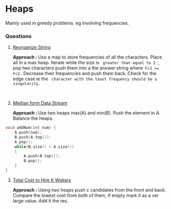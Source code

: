 # Heaps

Mainly used in greedy problems. eg involving frequencies.

### Questions

1. [Reorganize String](https://leetcode.com/problems/reorganize-string/)
    <p><b>Approach : </b> Use a map to store frequencies of all the characters. Place all in a max heap. Iterate while the size is <code> greater than equal to 2 </code>, pop two characters push them into a the answer string where<code> Fc1 >= Fc2.</code> Decrease their frequencies and push them back. Check for the edge case ie the <code> character with the least frequency should be a singularity.</code></p><br/>

2. [Median form Data Stream](https://leetcode.com/problems/find-median-from-data-stream/description/)
    <p><b>Approach : </b> Use two heaps max(A) and min(B). Push the element in A. Balance the heaps.</p>

```cpp
void addNum(int num) {
    A.push(num);
    B.push(A.top());
    A.pop();
    while(B.size() > A.size())
    {
        A.push(B.top());
        B.pop();
    }
}
```
3. [Total Cost to Hire K Wokers](https://leetcode.com/problems/total-cost-to-hire-k-workers/description/)
    <p><b>Approach : </b> Using two heaps push c candidates from the front and back. Compare the lowest cost from both of them, if empty mark it as a ver large value. Add it the res.</p><br/>

